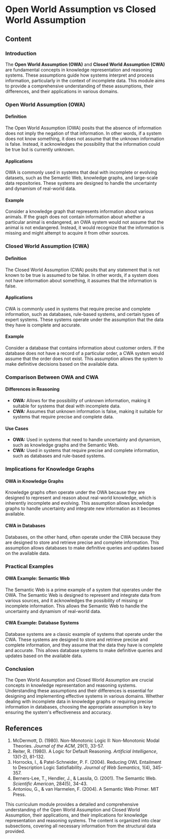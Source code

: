 # Open World Assumption vs Closed World Assumption

## Content

### Introduction

The **Open World Assumption (OWA)** and **Closed World Assumption (CWA)** are fundamental concepts in knowledge representation and reasoning systems. These assumptions guide how systems interpret and process information, particularly in the context of incomplete data. This module aims to provide a comprehensive understanding of these assumptions, their differences, and their applications in various domains.

### Open World Assumption (OWA)

#### Definition

The Open World Assumption (OWA) posits that the absence of information does not imply the negation of that information. In other words, if a system does not know something, it does not assume that the unknown information is false. Instead, it acknowledges the possibility that the information could be true but is currently unknown.

#### Applications

OWA is commonly used in systems that deal with incomplete or evolving datasets, such as the Semantic Web, knowledge graphs, and large-scale data repositories. These systems are designed to handle the uncertainty and dynamism of real-world data.

#### Example

Consider a knowledge graph that represents information about various animals. If the graph does not contain information about whether a particular animal is endangered, an OWA system would not assume that the animal is not endangered. Instead, it would recognize that the information is missing and might attempt to acquire it from other sources.

### Closed World Assumption (CWA)

#### Definition

The Closed World Assumption (CWA) posits that any statement that is not known to be true is assumed to be false. In other words, if a system does not have information about something, it assumes that the information is false.

#### Applications

CWA is commonly used in systems that require precise and complete information, such as databases, rule-based systems, and certain types of expert systems. These systems operate under the assumption that the data they have is complete and accurate.

#### Example

Consider a database that contains information about customer orders. If the database does not have a record of a particular order, a CWA system would assume that the order does not exist. This assumption allows the system to make definitive decisions based on the available data.

### Comparison Between OWA and CWA

#### Differences in Reasoning

- **OWA:** Allows for the possibility of unknown information, making it suitable for systems that deal with incomplete data.
- **CWA:** Assumes that unknown information is false, making it suitable for systems that require precise and complete data.

#### Use Cases

- **OWA:** Used in systems that need to handle uncertainty and dynamism, such as knowledge graphs and the Semantic Web.
- **CWA:** Used in systems that require precise and complete information, such as databases and rule-based systems.

### Implications for Knowledge Graphs

#### OWA in Knowledge Graphs

Knowledge graphs often operate under the OWA because they are designed to represent and reason about real-world knowledge, which is inherently incomplete and evolving. This assumption allows knowledge graphs to handle uncertainty and integrate new information as it becomes available.

#### CWA in Databases

Databases, on the other hand, often operate under the CWA because they are designed to store and retrieve precise and complete information. This assumption allows databases to make definitive queries and updates based on the available data.

### Practical Examples

#### OWA Example: Semantic Web

The Semantic Web is a prime example of a system that operates under the OWA. The Semantic Web is designed to represent and integrate data from various sources, and it acknowledges the possibility of missing or incomplete information. This allows the Semantic Web to handle the uncertainty and dynamism of real-world data.

#### CWA Example: Database Systems

Database systems are a classic example of systems that operate under the CWA. These systems are designed to store and retrieve precise and complete information, and they assume that the data they have is complete and accurate. This allows database systems to make definitive queries and updates based on the available data.

### Conclusion

The Open World Assumption and Closed World Assumption are crucial concepts in knowledge representation and reasoning systems. Understanding these assumptions and their differences is essential for designing and implementing effective systems in various domains. Whether dealing with incomplete data in knowledge graphs or requiring precise information in databases, choosing the appropriate assumption is key to ensuring the system's effectiveness and accuracy.

## References

1. McDermott, D. (1980). Non-Monotonic Logic II: Non-Monotonic Modal Theories. *Journal of the ACM*, 29(1), 33-57.
2. Reiter, R. (1980). A Logic for Default Reasoning. *Artificial Intelligence*, 13(1-2), 81-132.
3. Horrocks, I., & Patel-Schneider, P. F. (2004). Reducing OWL Entailment to Description Logic Satisfiability. *Journal of Web Semantics*, 1(4), 345-357.
4. Berners-Lee, T., Hendler, J., & Lassila, O. (2001). The Semantic Web. *Scientific American*, 284(5), 34-43.
5. Antoniou, G., & van Harmelen, F. (2004). A Semantic Web Primer. MIT Press.

This curriculum module provides a detailed and comprehensive understanding of the Open World Assumption and Closed World Assumption, their applications, and their implications for knowledge representation and reasoning systems. The content is organized into clear subsections, covering all necessary information from the structural data provided.